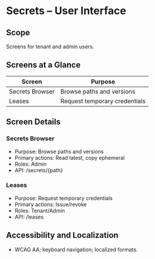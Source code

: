 # Secrets – User Interface

## Scope
Screens for tenant and admin users.

## Screens at a Glance
| Screen | Purpose |
|---|---|
| Secrets Browser | Browse paths and versions |
| Leases | Request temporary credentials |

## Screen Details
### Secrets Browser
- Purpose: Browse paths and versions
- Primary actions: Read latest, copy ephemeral
- Roles: Admin
- API: /secrets/{path}

### Leases
- Purpose: Request temporary credentials
- Primary actions: Issue/revoke
- Roles: Tenant/Admin
- API: /leases

## Accessibility and Localization
- WCAG AA; keyboard navigation; localized formats.
